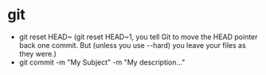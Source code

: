 # git
* git reset HEAD~ (git reset HEAD~1, you tell Git to move the HEAD pointer back one commit. But (unless you use --hard) you leave your files as they were.)
* git commit -m "My Subject" -m "My description..." 

